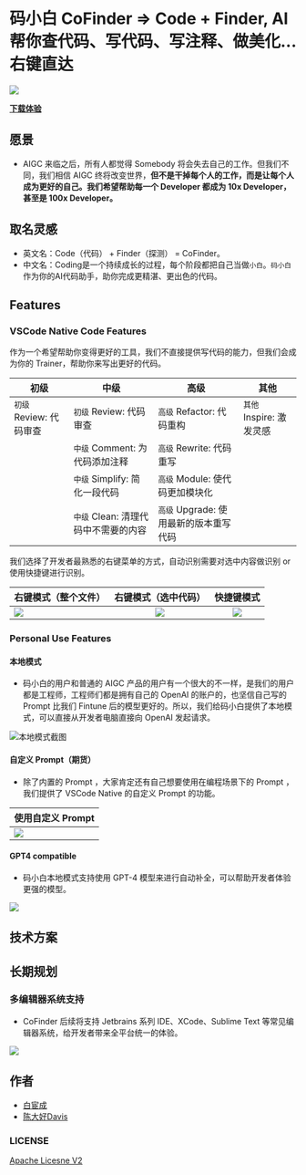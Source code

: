 # 码小白 CoFinder => Code + Finder,  AI帮你查代码、写代码、写注释、做美化... 右键直达
![](https://postimg.aliavv.com/mbp162023/ore58k.jpg)

[**下载体验**]()

## 愿景

- AIGC 来临之后，所有人都觉得 Somebody 将会失去自己的工作。但我们不同，我们相信 AIGC 终将改变世界，**但不是干掉每个人的工作，而是让每个人成为更好的自己。我们希望帮助每一个 Developer 都成为 10x Developer，甚至是 100x Developer。**

## 取名灵感

- 英文名：Code（代码） + Finder（探测） = CoFinder。
- 中文名：Coding是一个持续成长的过程，每个阶段都把自己当做`小白`。`码小白`作为你的AI代码助手，助你完成更精湛、更出色的代码。

## Features
### VSCode Native  Code Features

作为一个希望帮助你变得更好的工具，我们不直接提供写代码的能力，但我们会成为你的 Trainer，帮助你来写出更好的代码。



| 初级                    | 中级                                 | 高级                                   | 其他                     |
| ----------------------- | ------------------------------------ | -------------------------------------- | ------------------------ |
| `初级` Review: 代码审查 | `初级` Review: 代码审查              | `高级` Refactor: 代码重构              | `其他` Inspire: 激发灵感 |
|                         | `中级` Comment: 为代码添加注释       | `高级` Rewrite: 代码重写               |                          |
|                         | `中级` Simplify: 简化一段代码        | `高级` Module: 使代码更加模块化        |                          |
|                         | `中级` Clean: 清理代码中不需要的内容 | `高级` Upgrade: 使用最新的版本重写代码 |                          |

我们选择了开发者最熟悉的右键菜单的方式，自动识别需要对选中内容做识别 or 使用快捷键进行识别。

| 右键模式（整个文件）                                         |                 右键模式（选中代码）                 |                      快捷键模式                      |
| ------------------------------------------------------------ | :--------------------------------------------------: | :--------------------------------------------------: |
| ![](https://postimg.aliavv.com/mbp162023/99hxej.png)| ![](https://postimg.aliavv.com/mbp162023/t53jv4.png) | ![](https://postimg.aliavv.com/mbp162023/0vo0y3.png) |



### Personal Use Features
#### 本地模式
- 码小白的用户和普通的 AIGC 产品的用户有一个很大的不一样，是我们的用户都是工程师，工程师们都是拥有自己的 OpenAI 的账户的，也坚信自己写的 Prompt 比我们 Fintune 后的模型更好的。所以，我们给码小白提供了本地模式，可以直接从开发者电脑直接向 OpenAI 发起请求。

![本地模式截图](https://postimg.aliavv.com/mbp162023/ygy3va.png)

#### 自定义 Prompt（期货）

- 除了内置的 Prompt ，大家肯定还有自己想要使用在编程场景下的 Prompt ，我们提供了 VSCode Native 的自定义 Prompt 的功能。

| 使用自定义 Prompt                                    |
| ---------------------------------------------------- |
| ![](https://postimg.aliavv.com/mbp162023/lw7t27.gif) |

#### GPT4 compatible

- 码小白本地模式支持使用 GPT-4 模型来进行自动补全，可以帮助开发者体验更强的模型。

![](https://postimg.aliavv.com/mbp162023/i5eelv.png)

## 技术方案



## 长期规划

### 多编辑器系统支持

- CoFinder 后续将支持 Jetbrains 系列 IDE、XCode、Sublime Text 等常见编辑器系统，给开发者带来全平台统一的体验。

![](https://postimg.aliavv.com/mbp162023/lcsi66.png)

## 作者
- [白宦成](https://github.com/bestony)
- [陈大好Davis](https://github.com/bjdehang)

### LICENSE

[Apache Licesne V2](LICENSE)
